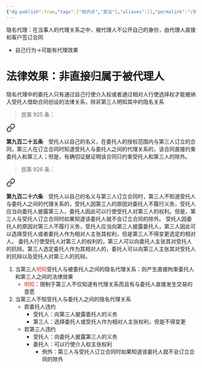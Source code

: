 ```yaml
---
{"dg-publish":true,"tags":["知识点","民法"],"aliases":[],"permalink":"/学习笔记studyup/民法总论/隐名代理/","dgPassFrontmatter":true,"created":"2024-11-18T16:12:51.967+08:00","updated":"2024-11-18T18:37:11.590+08:00"}
---
```


隐名代理：在当事人的代理关系之中，被代理人不公开自己的身份，由代理人直接和客户签订合同
- 自己行为→可能有代理效果
# 法律效果：非直接归属于被代理人
隐名代理中的委托人只有通过自己行使介入权或者通过相对人行使选择权才能被纳入受托人借助合同创设的法律关系，除非第三人明知其中的隐名关系
>民第 925 条：
<div class="transclusion internal-embed is-loaded"><a class="markdown-embed-link" href="/////#t925" aria-label="Open link"><svg xmlns="http://www.w3.org/2000/svg" width="24" height="24" viewBox="0 0 24 24" fill="none" stroke="currentColor" stroke-width="2" stroke-linecap="round" stroke-linejoin="round" class="svg-icon lucide-link"><path d="M10 13a5 5 0 0 0 7.54.54l3-3a5 5 0 0 0-7.07-7.07l-1.72 1.71"></path><path d="M14 11a5 5 0 0 0-7.54-.54l-3 3a5 5 0 0 0 7.07 7.07l1.71-1.71"></path></svg></a><div class="markdown-embed">



**第九百二十五条**　受托人以自己的名义，在委托人的授权范围内与第三人订立的合同，第三人在订立合同时知道受托人与委托人之间的代理关系的，该合同直接约束委托人和第三人；但是，有确切证据证明该合同只约束受托人和第三人的除外。 

</div></div>


>民第 926 条：
<div class="transclusion internal-embed is-loaded"><a class="markdown-embed-link" href="/////#t926" aria-label="Open link"><svg xmlns="http://www.w3.org/2000/svg" width="24" height="24" viewBox="0 0 24 24" fill="none" stroke="currentColor" stroke-width="2" stroke-linecap="round" stroke-linejoin="round" class="svg-icon lucide-link"><path d="M10 13a5 5 0 0 0 7.54.54l3-3a5 5 0 0 0-7.07-7.07l-1.72 1.71"></path><path d="M14 11a5 5 0 0 0-7.54-.54l-3 3a5 5 0 0 0 7.07 7.07l1.71-1.71"></path></svg></a><div class="markdown-embed">



**第九百二十六条**　受托人以自己的名义与第三人订立合同时，第三人不知道受托人与委托人之间的代理关系的，受托人因第三人的原因对委托人不履行义务，受托人应当向委托人披露第三人，委托人因此可以行使受托人对第三人的权利。但是，第三人与受托人订立合同时如果知道该委托人就不会订立合同的除外。
受托人因委托人的原因对第三人不履行义务，受托人应当向第三人披露委托人，第三人因此可以选择受托人或者委托人作为相对人主张其权利，但是第三人不得变更选定的相对人。
委托人行使受托人对第三人的权利的，第三人可以向委托人主张其对受托人的抗辩。第三人选定委托人作为其相对人的，委托人可以向第三人主张其对受托人的抗辩以及受托人对第三人的抗辩。 

</div></div>

1. 当第三人<font color="#d83931">明知</font>受托人与被委托人之间的隐名代理关系：则产生直接拘束委托人和第三人之间的法律效果
	- <font color="#d83931">明知</font>：限制于第三人不仅知道有代理关系而且有与委托人直接发生交易的意愿
2. 当第三人不知受托人与委托人之间的隐名代理关系
	- 若委托人违约
		- 受托人：向第三人披露委托人的义务
		- 第三人：选择委托人或受托人作为相对人主张权利，但是不得变更
	- 若第三人违约
		- 受托人：向委托人披露第三人的义务
		- 委托人：可以行使介入权主张权利
			- 例外：第三人与受托人订立合同时如果知道该委托人就不会订立合同的除外